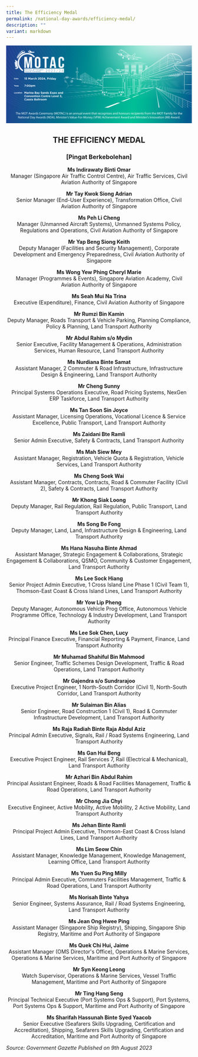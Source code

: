 ```yaml
---
title: The Efficiency Medal
permalink: /national-day-awards/efficiency-medal/
description: ""
variant: markdown
---
```

![](/images/hero.png) 

<center>
  <h2>THE EFFICIENCY MEDAL</h2>
  <h3>[Pingat Berkebolehan]</h3>
</center>
<center>
  <p>
    <b>Ms Indirawaty Binti Omar</b>
    <br>Manager (Singapore Air Traffic Control Centre), Air Traffic Services, Civil Aviation Authority of Singapore
  </p>
  <p>
    <b>Mr Tay Kwok Siong Adrian</b>
    <br>Senior Manager (End-User Experience), Transformation Office, Civil Aviation Authority of Singapore
  </p>
  <p>
    <b>Ms Peh Li Cheng</b>
    <br>Manager (Unmanned Aircraft Systems), Unmanned Systems Policy, Regulations and Operations, Civil Aviation Authority of Singapore
  </p>
  <p>
    <b>Mr Yap Beng Siong Keith</b>
    <br>Deputy Manager (Facilities and Security Management), Corporate Development and Emergency Preparedness, Civil Aviation Authority of Singapore
  </p>
  <p>
    <b>Ms Wong Yew Phing Cheryl Marie</b>
    <br>Manager (Programmes &amp; Events), Singapore Aviation Academy, Civil Aviation Authority of Singapore
  </p>
  <p>
    <b>Ms Seah Mui Na Trina</b>
    <br>Executive (Expenditure), Finance, Civil Aviation Authority of Singapore
  </p>
  <p>
    <b>Mr Rumzi Bin Kamin</b>
    <br>Deputy Manager, Roads Transport &amp; Vehicle Parking, Planning Compliance, Policy &amp; Planning, Land Transport Authority
  </p>
  <p>
    <b>Mr Abdul Rahim s/o Mydin</b>
    <br>Senior Executive, Facility Management &amp; Operations, Administration Services, Human Resource, Land Transport Authority
  </p>
  <p>
    <b>Ms Nurdiana Binte Samat</b>
    <br>Assistant Manager, 2 Commuter &amp; Road Infrastructure, Infrastructure Design &amp; Engineering, Land Transport Authority
  </p>
  <p>
    <b>Mr Cheng Sunny</b>
    <br>Principal Systems Operations Executive, Road Pricing Systems, NexGen ERP Taskforce, Land Transport Authority
  </p>
  <p>
    <b>Ms Tan Soon Sin Joyce</b>
    <br>Assistant Manager, Licensing Operations, Vocational Licence &amp; Service Excellence, Public Transport, Land Transport Authority
  </p>
  <p>
    <b>Ms Zaidani Bte Ramli</b>
    <br>Senior Admin Executive, Safety &amp; Contracts, Land Transport Authority
  </p>
  <p>
    <b>Ms Mah Siew Mey</b>
    <br>Assistant Manager, Registration, Vehicle Quota &amp; Registration, Vehicle Services, Land Transport Authority
  </p>
  <p>
    <b>Ms Cheng Soek Wai</b>
    <br>Assistant Manager, Contracts, Contracts, Road &amp; Commuter Facility (Civil 2), Safety &amp; Contracts, Land Transport Authority
  </p>
  <p>
    <b>Mr Khong Siak Loong</b>
    <br>Deputy Manager, Rail Regulation, Rail Regulation, Public Transport, Land Transport Authority
  </p>
  <p>
    <b>Ms Song Be Fong</b>
    <br>Deputy Manager, Land, Land, Infrastructure Design &amp; Engineering, Land Transport Authority
  </p>
  <p>
    <b>Ms Hana Nasuha Binte Ahmad</b>
    <br>Assistant Manager, Strategic Engagement &amp; Collaborations, Strategic Engagement &amp; Collaborations, QSMO, Community &amp; Customer Engagement, Land Transport Authority
  </p>
  <p>
    <b>Ms Lee Sock Hiang</b>
    <br>Senior Project Admin Executive, 1 Cross Island Line Phase 1 (Civil Team 1), Thomson-East Coast &amp; Cross Island Lines, Land Transport Authority
  </p>
  <p>
    <b>Mr Yow Lip Pheng</b>
    <br>Deputy Manager, Autonomous Vehicle Prog Office, Autonomous Vehicle Programme Office, Technology &amp; Industry Development, Land Transport Authority
  </p>
  <p>
    <b>Ms Lee Sok Chen, Lucy</b>
    <br>Principal Finance Executive, Financial Reporting &amp; Payment, Finance, Land Transport Authority
  </p>
  <p>
    <b>Mr Muhamad Shahiful Bin Mahmood</b>
    <br>Senior Engineer, Traffic Schemes Design Development, Traffic &amp; Road Operations, Land Transport Authority
  </p>
  <p>
    <b>Mr Gajendra s/o Sundrarajoo</b>
    <br>Executive Project Engineer, 1 North-South Corridor (Civil 1), North-South Corridor, Land Transport Authority
  </p>
  <p>
    <b>Mr Sulaiman Bin Alias</b>
    <br>Senior Engineer, Road Construction 1 (Civil 1), Road &amp; Commuter Infrastructure Development, Land Transport Authority
  </p>
  <p>
    <b>Ms Raja Radiah Binte Raja Abdul Aziz</b>
    <br>Principal Admin Executive, Signals, Rail / Road Systems Engineering, Land Transport Authority
  </p>
  <p>
    <b>Ms Gan Hui Beng</b>
    <br>Executive Project Engineer, Rail Services 7, Rail (Electrical &amp; Mechanical), Land Transport Authority
  </p>
  <p>
    <b>Mr Azhari Bin Abdul Rahim</b>
    <br>Principal Assistant Engineer, Roads &amp; Road Facilities Management, Traffic &amp; Road Operations, Land Transport Authority
  </p>
  <p>
    <b>Mr Chong Jia Chyi</b>
    <br>Executive Engineer, Active Mobility, Active Mobility, 2 Active Mobility, Land Transport Authority
  </p>
  <p>
    <b>Ms Jehan Binte Ramli</b>
    <br>Principal Project Admin Executive, Thomson-East Coast &amp; Cross Island Lines, Land Transport Authority
  </p>
  <p>
    <b>Ms Lim Seow Chin</b>
    <br>Assistant Manager, Knowledge Management, Knowledge Management, Learning Office, Land Transport Authority
  </p>
  <p>
    <b>Ms Yuen Su Ping Milly</b>
    <br>Principal Admin Executive, Commuters Facilities Management, Traffic &amp; Road Operations, Land Transport Authority
  </p>
  <p>
    <b>Ms Norisah Binte Yahya</b>
    <br>Senior Engineer, Systems Assurance, Rail / Road Systems Engineering, Land Transport Authority
  </p>
  <p>
    <b>Ms Jean Ong Hwee Ping</b>
    <br>Assistant Manager (Singapore Ship Registry), Shipping, Singapore Ship Registry, Maritime and Port Authority of Singapore
  </p>
  <p>
    <b>Ms Quek Chi Hui, Jaime</b>
    <br>Assistant Manager (OMS Director's Office), Operations &amp; Marine Services, Operations &amp; Marine Services, Maritime and Port Authority of Singapore
  </p>
  <p>
    <b>Mr Syn Keong Leong</b>
    <br>Watch Supervisor, Operations &amp; Marine Services, Vessel Traffic Management, Maritime and Port Authority of Singapore
  </p>
  <p>
    <b>Mr Ting Hang Seng</b>
    <br>Principal Technical Executive (Port Systems Ops &amp; Support), Port Systems, Port Systems Ops &amp; Support, Maritime and Port Authority of Singapore
  </p>
  <p>
    <b>Ms Sharifah Hassunah Binte Syed Yaacob</b>
    <br>Senior Executive (Seafarers Skills Upgrading, Certification and Accreditation), Shipping, Seafarers Skills Upgrading, Certification and Accreditation, Maritime and Port Authority of Singapore
  </p>
</center>

*Source: Government Gazette Published on 9th August 2023*